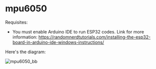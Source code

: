 # mpu6050
Requisites:

*  You must enable Arduino IDE to run ESP32 codes. Link for more information: https://randomnerdtutorials.com/installing-the-esp32-board-in-arduino-ide-windows-instructions/

Here's the diagram:

![mpu6050_bb](https://github.com/user-attachments/assets/efb4f7dd-43b5-41ad-8ad6-2a1841c852b9)
